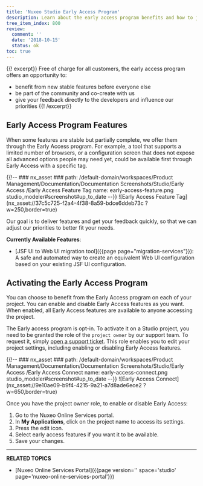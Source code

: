 ```yaml
---
title: 'Nuxeo Studio Early Access Program'
description: Learn about the early access program benefits and how to join it.
tree_item_index: 800
review:
  comment: ''
  date: '2018-10-15'
  status: ok
toc: true
---
```

{{! excerpt}}
Free of charge for all customers, the early access program offers an opportunity to:

- benefit from new stable features before everyone else
- be part of the community and co-create with us
- give your feedback directly to the developers and influence our priorities
{{! /excerpt}}

## Early Access Program Features

When some features are stable but partially complete, we offer them through the Early Access program. For example, a tool that supports a limited number of browsers, or a configuration screen that does not expose all advanced options people may need yet, could be available first through Early Access with a specific tag.

{{!--     ### nx_asset ###
    path: /default-domain/workspaces/Product Management/Documentation/Documentation Screenshots/Studio/Early Access /Early Access Feature Tag
    name: early-access-feature.png
    studio_modeler#screenshot#up_to_date
--}}
![Early Access Feature Tag](nx_asset://37c5c725-f2a4-4f38-8a59-bdce6ddeb73c ?w=250,border=true)

Our goal is to deliver features and get your feedback quickly, so that we can adjust our priorities to better fit your needs.

**Currently Available Features**:

- [JSF UI to Web UI migration tool]({{page page="migration-services"}}):<br>
A safe and automated way to create an equivalent Web UI configuration based on your existing JSF UI configuration.

## Activating the Early Access Program

You can choose to benefit from the Early Access program on each of your project. You can enable and disable Early Access features as you want. When enabled, all Early Access features are available to anyone accessing the project.

The Early access program is opt-in. To activate it on a Studio project, you need to be granted the role of the `project owner` by our support team. To request it, simply [open a support ticket](https://jira.nuxeo.com). This role enables you to edit your project settings, including enabling or disabling Early Access features.

{{!--     ### nx_asset ###
    path: /default-domain/workspaces/Product Management/Documentation/Documentation Screenshots/Studio/Early Access /Early Access Connect
    name: early-access-connect.png
    studio_modeler#screenshot#up_to_date
--}}
![Early Access Connect](nx_asset://9e10ae09-b9f4-4215-9a21-a7d8ade6ece2 ?w=650,border=true)

Once you have the project owner role, to enable or disable Early Access:

1. Go to the Nuxeo Online Services portal.
1. In **My Applications**, click on the project name to access its settings.
1. Press the edit icon.
1. Select early access features if you want it to be available.
1. Save your changes.

* * *

**RELATED TOPICS**

- [Nuxeo Online Services Portal]({{page version='' space='studio' page='nuxeo-online-services-portal'}})
